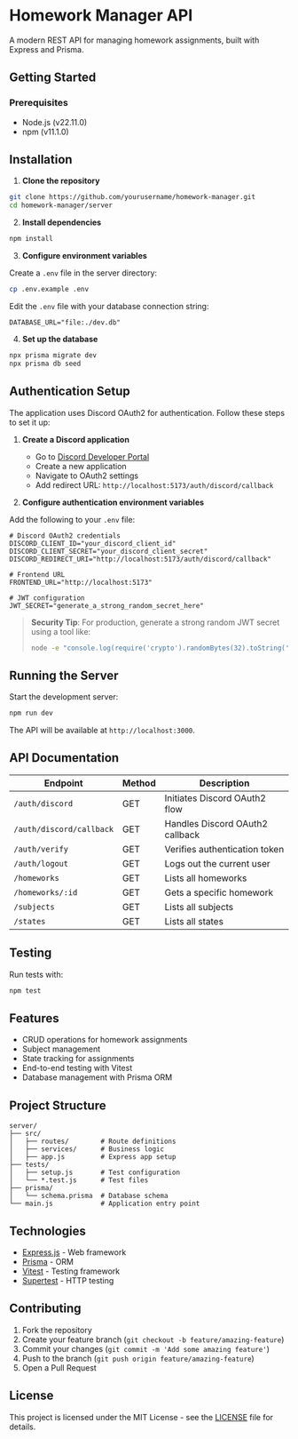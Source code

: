 # Homework Manager API

A modern REST API for managing homework assignments, built with Express and Prisma.

## Getting Started

### Prerequisites

- Node.js (v22.11.0)
- npm (v11.1.0)

## Installation

1. **Clone the repository**

```bash
git clone https://github.com/yourusername/homework-manager.git
cd homework-manager/server
```

2. **Install dependencies**

```bash
npm install
```

3. **Configure environment variables**

Create a `.env` file in the server directory:

```bash
cp .env.example .env
```

Edit the `.env` file with your database connection string:

```
DATABASE_URL="file:./dev.db"
```

4. **Set up the database**

```bash
npx prisma migrate dev
npx prisma db seed
```

## Authentication Setup

The application uses Discord OAuth2 for authentication. Follow these steps to set it up:

1. **Create a Discord application**

   - Go to [Discord Developer Portal](https://discord.com/developers/applications)
   - Create a new application
   - Navigate to OAuth2 settings
   - Add redirect URL: `http://localhost:5173/auth/discord/callback`

2. **Configure authentication environment variables**

Add the following to your `.env` file:

```
# Discord OAuth2 credentials
DISCORD_CLIENT_ID="your_discord_client_id"
DISCORD_CLIENT_SECRET="your_discord_client_secret"
DISCORD_REDIRECT_URI="http://localhost:5173/auth/discord/callback"

# Frontend URL
FRONTEND_URL="http://localhost:5173"

# JWT configuration
JWT_SECRET="generate_a_strong_random_secret_here"
```

> **Security Tip**: For production, generate a strong random JWT secret using a tool like:
>
> ```bash
> node -e "console.log(require('crypto').randomBytes(32).toString('hex'))"
> ```

## Running the Server

Start the development server:

```bash
npm run dev
```

The API will be available at `http://localhost:3000`.

## API Documentation

| Endpoint                 | Method | Description                     |
| ------------------------ | ------ | ------------------------------- |
| `/auth/discord`          | GET    | Initiates Discord OAuth2 flow   |
| `/auth/discord/callback` | GET    | Handles Discord OAuth2 callback |
| `/auth/verify`           | GET    | Verifies authentication token   |
| `/auth/logout`           | GET    | Logs out the current user       |
| `/homeworks`             | GET    | Lists all homeworks             |
| `/homeworks/:id`         | GET    | Gets a specific homework        |
| `/subjects`              | GET    | Lists all subjects              |
| `/states`                | GET    | Lists all states                |

## Testing

Run tests with:

```bash
npm test
```

## Features

- CRUD operations for homework assignments
- Subject management
- State tracking for assignments
- End-to-end testing with Vitest
- Database management with Prisma ORM

## Project Structure

```
server/
├── src/
│   ├── routes/        # Route definitions
│   ├── services/      # Business logic
│   ├── app.js         # Express app setup
├── tests/
│   ├── setup.js       # Test configuration
│   └── *.test.js      # Test files
├── prisma/
│   └── schema.prisma  # Database schema
└── main.js            # Application entry point
```

## Technologies

- [Express.js](https://expressjs.com/) - Web framework
- [Prisma](https://www.prisma.io/) - ORM
- [Vitest](https://vitest.dev/) - Testing framework
- [Supertest](https://github.com/visionmedia/supertest) - HTTP testing

## Contributing

1. Fork the repository
2. Create your feature branch (`git checkout -b feature/amazing-feature`)
3. Commit your changes (`git commit -m 'Add some amazing feature'`)
4. Push to the branch (`git push origin feature/amazing-feature`)
5. Open a Pull Request

## License

This project is licensed under the MIT License - see the [LICENSE](../LICENSE) file for details.
